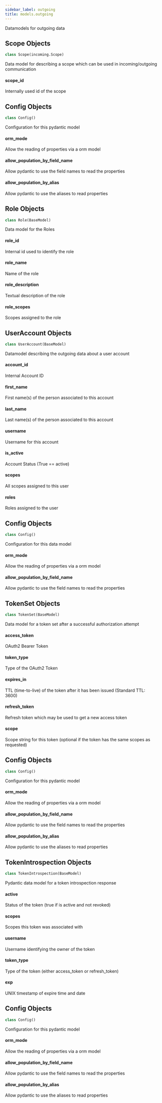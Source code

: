 ```yaml
---
sidebar_label: outgoing
title: models.outgoing
---
```


Datamodels for outgoing data


## Scope Objects

```python
class Scope(incoming.Scope)
```

Data model for describing a scope which can be used in incoming/outgoing communication


#### scope\_id

Internally used id of the scope


## Config Objects

```python
class Config()
```

Configuration for this pydantic model


#### orm\_mode

Allow the reading of properties via a orm model


#### allow\_population\_by\_field\_name

Allow pydantic to use the field names to read the properties


#### allow\_population\_by\_alias

Allow pydantic to use the aliases to read properties


## Role Objects

```python
class Role(BaseModel)
```

Data model for the Roles


#### role\_id

Internal id used to identify the role


#### role\_name

Name of the role


#### role\_description

Textual description of the role


#### role\_scopes

Scopes assigned to the role


## UserAccount Objects

```python
class UserAccount(BaseModel)
```

Datamodel describing the outgoing data about a user account


#### account\_id

Internal Account ID


#### first\_name

First name(s) of the person associated to this account


#### last\_name

Last name(s) of the person associated to this account


#### username

Username for this account


#### is\_active

Account Status (True == active)


#### scopes

All scopes assigned to this user


#### roles

Roles assigned to the user


## Config Objects

```python
class Config()
```

Configuration for this data model


#### orm\_mode

Allow the reading of properties via a orm model


#### allow\_population\_by\_field\_name

Allow pydantic to use the field names to read the properties


## TokenSet Objects

```python
class TokenSet(BaseModel)
```

Data model for a token set after a successful authorization attempt


#### access\_token

OAuth2 Bearer Token


#### token\_type

Type of the OAuth2 Token


#### expires\_in

TTL (time-to-live) of the token after it has been issued (Standard TTL: 3600)


#### refresh\_token

Refresh token which may be used to get a new access token


#### scope

Scope string for this token (optional if the token has the same scopes as requested)


## Config Objects

```python
class Config()
```

Configuration for this pydantic model


#### orm\_mode

Allow the reading of properties via a orm model


#### allow\_population\_by\_field\_name

Allow pydantic to use the field names to read the properties


#### allow\_population\_by\_alias

Allow pydantic to use the aliases to read properties


## TokenIntrospection Objects

```python
class TokenIntrospection(BaseModel)
```

Pydantic data model for a token introspection response


#### active

Status of the token (true if is active and not revoked)


#### scopes

Scopes this token was associated with


#### username

Username identifying the owner of the token


#### token\_type

Type of the token (either access_token or refresh_token)


#### exp

UNIX timestamp of expire time and date


## Config Objects

```python
class Config()
```

Configuration for this pydantic model


#### orm\_mode

Allow the reading of properties via a orm model


#### allow\_population\_by\_field\_name

Allow pydantic to use the field names to read the properties


#### allow\_population\_by\_alias

Allow pydantic to use the aliases to read properties


